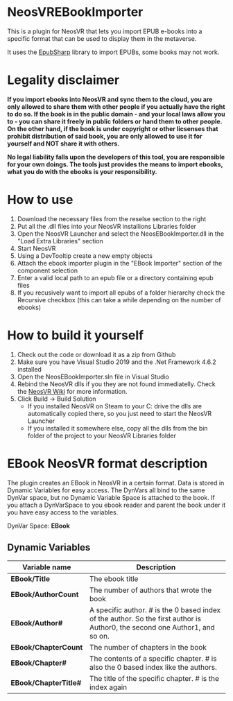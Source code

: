 # NeosVREBookImporter

This is a plugin for NeosVR that lets you import EPUB e-books into a specific format that can be used to display them in the metaverse.

It uses the [EpubSharp](https://github.com/Asido/EpubSharp) library to import EPUBs, some books may not work.

# Legality disclaimer

**If you import ebooks into NeosVR and sync them to the cloud, you are only allowed to share them with other people if you actually have the right to do so.
If the book is in the public domain - and your local laws allow you to - you can share it freely in public folders or hand them to other people.
On the other hand, if the book is under copyright or other licsenses that prohibit distribution of said book, you are only allowed to use it for yourself and NOT share it with others.**

**No legal liability falls upon the developers of this tool, you are responsible for your own doings. 
The tools just provides the means to import ebooks, what you do with the ebooks is your responsibility.**

# How to use

 1. Download the necessary files from the reselse section to the right
 2. Put all the .dll files into your NeosVR installions Libraries folder
 3. Open the NeosVR Launcher and select the NeosEBookImporter.dll in the "Load Extra Libraries" section
 4. Start NeosVR
 5. Using a DevTooltip create a new empty objects
 6. Attach the ebook importer plugin in the "EBook Importer" section of the component selection
 7. Enter a valid local path to an epub file or a directory containing epub files
 8. If you recusively want to import all epubs of a folder hierarchy check the Recursive checkbox (this can take a while depending on the number of ebooks)

# How to build it yourself

 1. Check out the code or download it as a zip from Github
 2. Make sure you have Visual Studio 2019 and the .Net Framework 4.6.2 installed
 3. Open the NeosEBookImporter.sln file in Visual Studio
 5. Rebind the NeosVR dlls if you they are not found immediatelly. Check the [NeosVR Wiki](https://wiki.neos.com/Plugins) for more information.
 4. Click Build -> Build Solution
    * If you installed NeosVR on Steam to your C: drive the dlls are automatically copied there, so you just need to start the NeosVR Launcher
    * If you installed it somewhere else, copy all the dlls from the bin folder of the project to your NeosVR Libraries folder
    
# EBook NeosVR format description

The plugin creates an EBook in NeosVR in a certain format. Data is stored in Dynamic Variables for easy access. 
The DynVars all bind to the same DynVar space, but no Dynamic Variable Space is attached to the book. 
If you attach a DynVarSpace to you ebook reader and parent the book under it you have easy access to the variables.

DynVar Space: **EBook**

## Dynamic Variables

| Variable name | Description |
| --- | --- |
| **EBook/Title** | The ebook title |
| **EBook/AuthorCount** | The number of authors that wrote the book |
| **EBook/Author#** | A specific author. # is the 0 based index of the author. So the first author is Author0, the second one Author1, and so on. |
| **EBook/ChapterCount** | The number of chapters in the book |
| **EBook/Chapter#** | The contents of a specific chapter. # is also the 0 based index like the authors. |
| **EBook/ChapterTitle#** | The title of the specific chapter. # is the index again |
